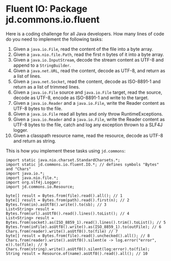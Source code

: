 # Fluent IO: Package jd.commons.io.fluent

Here is a coding challenge for all Java developers. How many lines of code do you need to implement the following tasks:

1. Given a `java.io.File`, read the content of the file into a byte array.
2. Given a `java.nio.file.Path`, read the first n bytes of it into a byte array.
3. Given a `java.io.InputStream`, decode the stream content as UTF-8 and append to a `StringBuilder`.
4. Given a `java.net.URL`, read the content, decode as UTF-8, and return as a list of lines.
5. Given a `java.net.Socket`, read the content, decode as ISO-8891-1 and return as a list of trimmed lines.
6. Given a `java.io.File` source and `java.io.File` target, read the source, decode as UTF-8, encode as ISO-8891-1 and write to the target.
7. Given a `java.io.Reader` and a `java.io.File`, write the Reader content as UTF-8 bytes to the file.
8. Given a `java.io.File` read all bytes and only throw RuntimeExceptions.
9. Given a `java.io.Reader` and a `java.io.File`, write the Reader content as UTF-8 bytes to the file, catch and log any exception thrown to a SLF4J logger.
10. Given a classpath resource name, read the resource, decode as UTF-8 and return as string.

This is how you implement these tasks using `jd.commons`:

	import static java.nio.charset.StandardCharsets.*;
	import static jd.commons.io.fluent.IO.*; // defines symbols "Bytes" and "Chars"
	import java.io.*;
	import java.nio.file.*;
	import org.slf4j.Logger;
	import jd.commons.io.Resource;
	
	byte[] result = Bytes.from(file).read().all(); // 1
	byte[] result = Bytes.from(path).read().first(n); // 2
	Bytes.from(in).asUtf8().write().to(sb); // 3
	List<String> result = Bytes.from(url).asUtf8().read().lines().toList(); // 4
	List<String> result = Bytes.from(socket).as(ISO_8859_1).read().lines().trim().toList(); // 5
	Bytes.from(inFile).asUtf8().write().as(ISO_8859_1).to(outFile); // 6
	Chars.from(reader).write().asUtf8().to(file) // 7
	byte[] result = Bytes.from(file).read().unchecked().all(); // 8
	Chars.from(reader).write().asUtf8().silent(e -> log.error("error", e)).to(file); // 9
	Chars.from(string).write().asUtf8().silent(log:error).to(file);
	String result = Resource.of(name).asUtf8().read().all(); // 10

